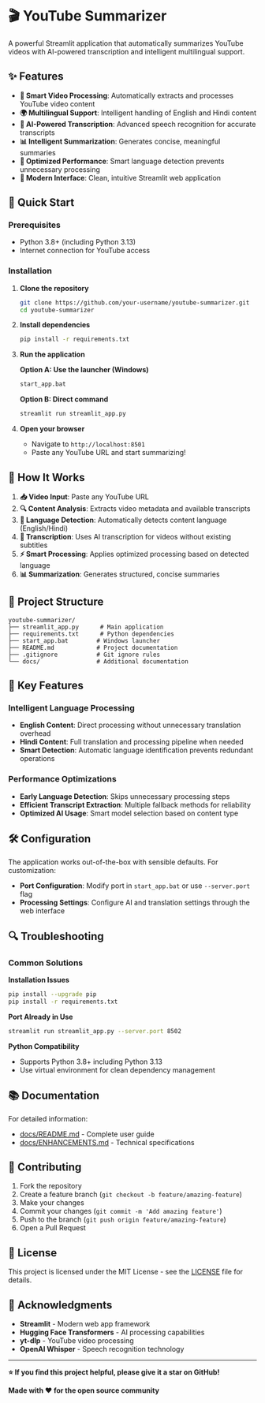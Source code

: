 # 🎬 YouTube Summarizer

A powerful Streamlit application that automatically summarizes YouTube videos with AI-powered transcription and intelligent multilingual support.

## ✨ Features

- **🎯 Smart Video Processing**: Automatically extracts and processes YouTube video content
- **🌍 Multilingual Support**: Intelligent handling of English and Hindi content
- **🤖 AI-Powered Transcription**: Advanced speech recognition for accurate transcripts
- **📊 Intelligent Summarization**: Generates concise, meaningful summaries
- **🚀 Optimized Performance**: Smart language detection prevents unnecessary processing
- **🎨 Modern Interface**: Clean, intuitive Streamlit web application

## 🚀 Quick Start

### Prerequisites
- Python 3.8+ (including Python 3.13)
- Internet connection for YouTube access

### Installation

1. **Clone the repository**
   ```bash
   git clone https://github.com/your-username/youtube-summarizer.git
   cd youtube-summarizer
   ```

2. **Install dependencies**
   ```bash
   pip install -r requirements.txt
   ```

3. **Run the application**
   
   **Option A: Use the launcher (Windows)**
   ```bash
   start_app.bat
   ```
   
   **Option B: Direct command**
   ```bash
   streamlit run streamlit_app.py
   ```

4. **Open your browser**
   - Navigate to `http://localhost:8501`
   - Paste any YouTube URL and start summarizing!

## 🔧 How It Works

1. **📥 Video Input**: Paste any YouTube URL
2. **🔍 Content Analysis**: Extracts video metadata and available transcripts
3. **🧠 Language Detection**: Automatically detects content language (English/Hindi)
4. **📝 Transcription**: Uses AI transcription for videos without existing subtitles
5. **⚡ Smart Processing**: Applies optimized processing based on detected language
6. **📊 Summarization**: Generates structured, concise summaries

## 📁 Project Structure

```
youtube-summarizer/
├── streamlit_app.py      # Main application
├── requirements.txt      # Python dependencies
├── start_app.bat        # Windows launcher
├── README.md            # Project documentation
├── .gitignore           # Git ignore rules
└── docs/                # Additional documentation
```

## 🌟 Key Features

### Intelligent Language Processing
- **English Content**: Direct processing without unnecessary translation overhead
- **Hindi Content**: Full translation and processing pipeline when needed
- **Smart Detection**: Automatic language identification prevents redundant operations

### Performance Optimizations
- **Early Language Detection**: Skips unnecessary processing steps
- **Efficient Transcript Extraction**: Multiple fallback methods for reliability
- **Optimized AI Usage**: Smart model selection based on content type

## 🛠️ Configuration

The application works out-of-the-box with sensible defaults. For customization:

- **Port Configuration**: Modify port in `start_app.bat` or use `--server.port` flag
- **Processing Settings**: Configure AI and translation settings through the web interface

## 🔍 Troubleshooting

### Common Solutions

**Installation Issues**
```bash
pip install --upgrade pip
pip install -r requirements.txt
```

**Port Already in Use**
```bash
streamlit run streamlit_app.py --server.port 8502
```

**Python Compatibility**
- Supports Python 3.8+ including Python 3.13
- Use virtual environment for clean dependency management

## 📚 Documentation

For detailed information:
- [docs/README.md](docs/README.md) - Complete user guide
- [docs/ENHANCEMENTS.md](docs/ENHANCEMENTS.md) - Technical specifications

## 🤝 Contributing

1. Fork the repository
2. Create a feature branch (`git checkout -b feature/amazing-feature`)
3. Make your changes
4. Commit your changes (`git commit -m 'Add amazing feature'`)
5. Push to the branch (`git push origin feature/amazing-feature`)
6. Open a Pull Request

## 📄 License

This project is licensed under the MIT License - see the [LICENSE](LICENSE) file for details.

## 🙏 Acknowledgments

- **Streamlit** - Modern web app framework
- **Hugging Face Transformers** - AI processing capabilities
- **yt-dlp** - YouTube video processing
- **OpenAI Whisper** - Speech recognition technology

---

**⭐ If you find this project helpful, please give it a star on GitHub!**

**Made with ❤️ for the open source community**
